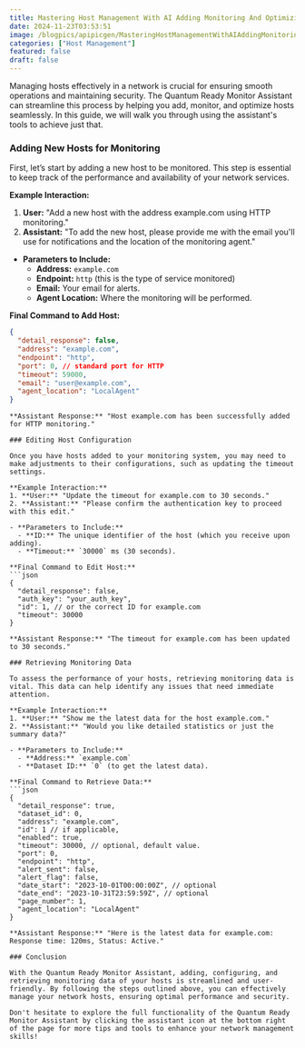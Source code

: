 ```yaml
---
title: Mastering Host Management With AI Adding Monitoring And Optimizing Hosts
date: 2024-11-23T03:53:51
image: /blogpics/apipicgen/MasteringHostManagementWithAIAddingMonitoringAndOptimizingHosts-7TTUYWK0O6.jpg
categories: ["Host Management"]
featured: false
draft: false
---
```

Managing hosts effectively in a network is crucial for ensuring smooth operations and maintaining security. The Quantum Ready Monitor Assistant can streamline this process by helping you add, monitor, and optimize hosts seamlessly. In this guide, we will walk you through using the assistant's tools to achieve just that.

### Adding New Hosts for Monitoring

First, let’s start by adding a new host to be monitored. This step is essential to keep track of the performance and availability of your network services.

**Example Interaction:**
1. **User:** "Add a new host with the address example.com using HTTP monitoring."
2. **Assistant:** "To add the new host, please provide me with the email you'll use for notifications and the location of the monitoring agent."

- **Parameters to Include:**
  - **Address:** `example.com`
  - **Endpoint:** `http` (this is the type of service monitored)
  - **Email:** Your email for alerts.
  - **Agent Location:** Where the monitoring will be performed.

**Final Command to Add Host:**
```json
{
  "detail_response": false,
  "address": "example.com",
  "endpoint": "http",
  "port": 0, // standard port for HTTP
  "timeout": 59000,
  "email": "user@example.com",
  "agent_location": "LocalAgent"
}
```
```
**Assistant Response:** "Host example.com has been successfully added for HTTP monitoring."

### Editing Host Configuration

Once you have hosts added to your monitoring system, you may need to make adjustments to their configurations, such as updating the timeout settings.

**Example Interaction:**
1. **User:** "Update the timeout for example.com to 30 seconds."
2. **Assistant:** "Please confirm the authentication key to proceed with this edit."

- **Parameters to Include:**
  - **ID:** The unique identifier of the host (which you receive upon adding).
  - **Timeout:** `30000` ms (30 seconds).

**Final Command to Edit Host:**
```json
{
  "detail_response": false,
  "auth_key": "your_auth_key",
  "id": 1, // or the correct ID for example.com
  "timeout": 30000
}
```
```
**Assistant Response:** "The timeout for example.com has been updated to 30 seconds."

### Retrieving Monitoring Data

To assess the performance of your hosts, retrieving monitoring data is vital. This data can help identify any issues that need immediate attention.

**Example Interaction:**
1. **User:** "Show me the latest data for the host example.com."
2. **Assistant:** "Would you like detailed statistics or just the summary data?"

- **Parameters to Include:**
  - **Address:** `example.com`
  - **Dataset ID:** `0` (to get the latest data).

**Final Command to Retrieve Data:**
```json
{
  "detail_response": true,
  "dataset_id": 0,
  "address": "example.com",
  "id": 1 // if applicable,
  "enabled": true,
  "timeout": 30000, // optional, default value.
  "port": 0,
  "endpoint": "http",
  "alert_sent": false,
  "alert_flag": false,
  "date_start": "2023-10-01T00:00:00Z", // optional
  "date_end": "2023-10-31T23:59:59Z", // optional
  "page_number": 1,
  "agent_location": "LocalAgent"
}
```
```
**Assistant Response:** "Here is the latest data for example.com: Response time: 120ms, Status: Active."

### Conclusion

With the Quantum Ready Monitor Assistant, adding, configuring, and retrieving monitoring data of your hosts is streamlined and user-friendly. By following the steps outlined above, you can effectively manage your network hosts, ensuring optimal performance and security. 

Don't hesitate to explore the full functionality of the Quantum Ready Monitor Assistant by clicking the assistant icon at the bottom right of the page for more tips and tools to enhance your network management skills!
